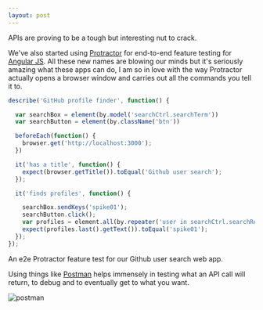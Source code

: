 ```yaml
---
layout: post
---
```

APIs are proving to be a tough but interesting nut to crack.

We've also started using [Protractor](https://github.com/angular/protractor) for end-to-end feature testing for [Angular JS](https://angularjs.org/).  All these new names are blowing our minds but it's seriously amazing what these apps can do, I am so in love with the way Protractor actually opens a browser window and carries out all the commands you tell it to.

```javascript
describe('GitHub profile finder', function() {

  var searchBox = element(by.model('searchCtrl.searchTerm'))
  var searchButton = element(by.className('btn'))

  beforeEach(function() {
    browser.get('http://localhost:3000');
  })

  it('has a title', function() {
    expect(browser.getTitle()).toEqual('Github user search');
  });

  it('finds profiles', function() {

    searchBox.sendKeys('spike01');
    searchButton.click();
    var profiles = element.all(by.repeater('user in searchCtrl.searchResult.items'));
    expect(profiles.last().getText()).toEqual('spike01');
  });
});
```

An e2e Protractor feature test for our Github user search web app.

<!--more-->

Using things like [Postman](https://chrome.google.com/webstore/detail/postman-rest-client/fdmmgilgnpjigdojojpjoooidkmcomcm?hl=en) helps immensely in testing what an API call will return, to debug and to eventually get to what you want.

![postman]({{site.baseurl/images/week7_postman.png}})

